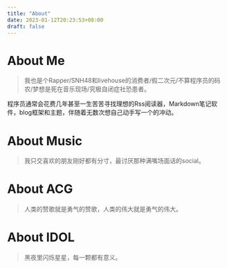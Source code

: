 ```yaml
---
title: "About"
date: 2023-01-12T20:23:53+08:00
draft: false
---
```


# About Me
> 我也是个Rapper/SNH48和livehouse的消费者/假二次元/不算程序员的码农/梦想是死在音乐现场/究极自闭症社恐患者。

程序员通常会花费几年甚至一生苦苦寻找理想的Rss阅读器，Markdown笔记软件，blog框架和主题，伴随着无数次想自己动手写一个的冲动。

# About Music
> 我只交喜欢的朋友刚好都有分寸，最讨厌那种满嘴场面话的social。

# About ACG
> 人类的赞歌就是勇气的赞歌，人类的伟大就是勇气的伟大。

# About IDOL
> 黑夜里闪烁星星，每一颗都有意义。
